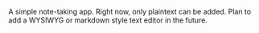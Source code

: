 A simple note-taking app. Right now, only plaintext can be added. Plan to add a WYSIWYG or markdown style text editor in the future.
